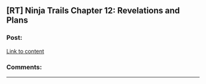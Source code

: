 ## [RT] Ninja Trails Chapter 12: Revelations and Plans

### Post:

[Link to content](https://forums.sufficientvelocity.com/posts/7704801/)

### Comments:

---


